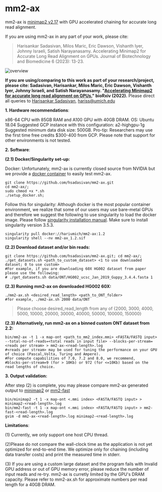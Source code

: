# mm2-ax
 
mm2-ax is [minimap2 v2.17](https://github.com/lh3/minimap2/tree/7bc87b4175dcf3b6df7d4f6ae9db5f3eadd30302) with GPU accelerated chaining for accurate long read alignment.

If you are using mm2-ax in any part of your work, please cite:
>Harisankar Sadasivan, Milos Maric, Eric Dawson, Vishanth Iyer, Johnny Israeli, Satish Narayanasamy. Accelerating Minimap2 for Accurate Long Read Alignment on GPUs. Journal of Biotechnology and Biomedicine 6 (2023): 13-23.


![overview](https://user-images.githubusercontent.com/84148853/159078375-9ec1b75a-72cd-4e51-be34-4877e8144ef4.png)



**If you are using/comparing to this work as part of your research/project, please cite: Sadasivan, Harisankar, Milos Maric, Eric Dawson, Vishanth Iyer, Johnny Israeli, and Satish Narayanasamy. "[Accelerating Minimap2 for accurate long read alignment on GPUs.](https://www.biorxiv.org/content/10.1101/2022.03.09.483575v1.full.pdf)" bioRxiv (2022).**
Please direct all queries to [Harisankar Sadasivan](https://github.com/harisankarsadasivan?tab=repositories), hariss@umich.edu




**1. Hardware recommendations**:

x86-64 CPU with 85GB RAM and A100 GPU with 40GB DRAM. 
OS:  Ubuntu 18.04
Suggested GCP instance with this configuration: a2-highgpu-1g
Suggested minimum data disk size: 500GB.
Pro-tip: Researchers may use the first time free credits $300-400 from GCP.
Please note that support for other environments is not tested.

**2. Software**:

**(2.1) Docker/Singularity set-up:**

Docker:
Unfortunately, mm2-ax is currently closed source from NVIDIA but we provide a [docker container](https://hub.docker.com/repository/docker/hariumich/mm2-ax) to easily test mm2-ax. 

```
git clone https://github.com/hsadasivan/mm2-ax.git
cd mm2-ax/;
sudo chmod +x *.sh
./setup_docker.sh;
```

Follow this for singularity:
Although docker is the most popular container environment, we realize that some of our users may use bare-metal GPUs and therefore we suggest the following to use singularity to load the docker image. Please follow [singularity installation manual](https://docs.sylabs.io/guides/3.0/user-guide/quick_start.html#:~:text=Singularity%20v3.,image%20format%20that%20is%20writable.). Make sure to install singularity version 3.5.3.


```
singularity pull docker://hariumich/mm2-ax:1.2
singularity shell --nv mm2-ax_1.2.sif
```

**(2.2) Download dataset and/or bin reads:**
```
git clone https://github.com/hsadasivan/mm2-ax.git; cd mm2-ax/;
./get_datasets.sh <path_to_custom_dataset> <1 to use downloaded dataset; 0 to use custom>
#For example, if you are downloading 60X HG002 dataset from paper please use the following:
# ./get_datasets.sh data/ONT/HG002_ucsc_Jan_2019_Guppy_3.4.4.fasta 1
```

**(2.3) Running mm2-ax on downloaded HG002 60X:**
```
./mm2-ax.sh <desired_read_length> <path_to_ONT_folder>
#for example, ./mm2-ax.sh 2000 data/ONT
```
>Please choose desired_read_length from any of {2000, 3000, 4000, 5000, 10000, 20000, 30000, 40000, 50000, 100000, 150000}

**(2.3) Alternatively, run mm2-ax on a binned custom ONT dataset from 2.2:**
```
bin/mm2-ax -t 1 -x map-ont <path_to_mm2_index.mmi> <FASTA/FASTQ input> --total-no-of-reads=<total reads in input file> --blocks-per-stream=<reads per stream> > mm2-ax-<read-length>.log
#<reads per stream> may be used for tuning the performance on your GPU of choice (Pascal,Volta, Turing and Ampere).
#For compute capabilities of 7.0, 7.2 and 8.0, we recommend,
#blocks-per-stream=9 (for > 10Kb) or 972 (for <=10Kb) based on the read lengths of choice.

```

**3. Output validation:**

After step (2) is complete, you may please compare mm2-ax generated output to [minimap2](https://github.com/lh3/minimap2/tree/7bc87b4175dcf3b6df7d4f6ae9db5f3eadd30302) or [mm2-fast](https://github.com/lh3/minimap2/tree/d6e6811a0f797e2a8391b02497b99739e7a14c31)
```
bin/minimap2 -t 1 -x map-ont <.mmi index> <FASTA/FASTQ input> > minimap2-<read-length>.log
bin/mm2-fast -t 1 -x map-ont <.mmi index> <FASTA/FASTQ input> > mm2-fast-<read-length>.log
gvim -d mm2-ax-<read-length>.log minimap2-<read-length>.log
```


**Limitations**:

(1) Currently, we only support one host CPU thread.

(2)Please do not compare the wall-clock time as the application is not yet optimized for end-to-end time. We optimize only for chaining (including data transfer costs) and print the measured time in stderr.

(3) If you are using a custom large dataset and the program fails with Invalid GPU address or out of GPU memory error, please reduce the number of input reads and re-try. mm2-ax is curretly limited by the GPU's DRAM capacity. Please refer to mm2-ax.sh for approximate numbers per read length for a 40GB DRAM.




